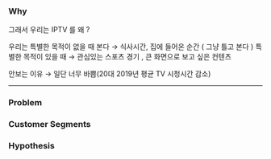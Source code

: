
### Why

그래서 우리는 IPTV 를 왜 ?

우리는 특별한 목적이 없을 때 본다 → 식사시간, 집에 들어온 순간 ( 그냥 틀고 본다 )
특별한 목적이 있을 때 → 관심있는 스포츠 경기 , 큰 화면으로 보고 싶은 컨텐츠

안보는 이유 → 일단 너무 바쁨(20대 2019년 평균 TV 시청시간 감소)



---

### Problem

### Customer Segments

### Hypothesis



